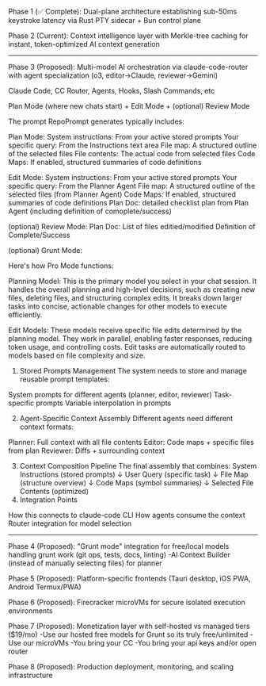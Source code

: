 Phase 1 (✅ Complete): Dual-plane architecture establishing sub-50ms keystroke latency via Rust PTY sidecar + Bun control plane

Phase 2 (Current): Context intelligence layer with Merkle-tree caching for instant, token-optimized AI context generation

----------------------


Phase 3 (Proposed): Multi-model AI orchestration via claude-code-router with agent specialization (o3, editor→Claude, reviewer→Gemini)

Claude Code, CC Router, Agents, Hooks, Slash Commands, etc

Plan Mode (where new chats start) + Edit Mode + (optional) Review Mode

The prompt RepoPrompt generates typically includes:

Plan Mode:
System instructions: From your active stored prompts
Your specific query: From the Instructions text area
File map: A structured outline of the selected files
File contents: The actual code from selected files
Code Maps: If enabled, structured summaries of code definitions

Edit Mode:
System instructions: From your active stored prompts
Your specific query: From the Planner Agent
File map: A structured outline of the selected files (from Planner Agent)
Code Maps: If enabled, structured summaries of code definitions
Plan Doc: detailed checklist plan from Plan Agent (including definition of comoplete/success)

(optional) Review Mode:
Plan Doc:
List of files editied/modified
Definition of Complete/Success

(optional) Grunt Mode:

Here's how Pro Mode functions:

Planning Model: This is the primary model you select in your chat session. It handles the overall planning and high-level decisions, such as creating new files, deleting files, and structuring complex edits. It breaks down larger tasks into concise, actionable changes for other models to execute efficiently.

Edit Models: These models receive specific file edits determined by the planning model. They work in parallel, enabling faster responses, reducing token usage, and controlling costs. Edit tasks are automatically routed to models based on file complexity and size.


1. Stored Prompts Management
The system needs to store and manage reusable prompt templates:

System prompts for different agents (planner, editor, reviewer)
Task-specific prompts
Variable interpolation in prompts

2. Agent-Specific Context Assembly
Different agents need different context formats:

Planner: Full context with all file contents
Editor: Code maps + specific files from plan
Reviewer: Diffs + surrounding context

3. Context Composition Pipeline
The final assembly that combines:
System Instructions (stored prompts)
↓
User Query (specific task)
↓
File Map (structure overview)
↓
Code Maps (symbol summaries)
↓
Selected File Contents (optimized)
4. Integration Points

How this connects to claude-code CLI
How agents consume the context
Router integration for model selection




----------------------




Phase 4 (Proposed): "Grunt mode" integration for free/local models handling grunt work (git ops, tests, docs, linting)
-AI Context Builder (instead of manually selecting files) for planner

Phase 5 (Proposed): Platform-specific frontends (Tauri desktop, iOS PWA, Android Termux/PWA)

Phase 6 (Proposed): Firecracker microVMs for secure isolated execution environments

Phase 7 (Proposed): Monetization layer with self-hosted vs managed tiers ($19/mo)
-Use our hosted free models for Grunt so its truly free/unlimited
-Use our microVMs
-You bring your CC
-You bring your api keys and/or open router

Phase 8 (Proposed): Production deployment, monitoring, and scaling infrastructure

